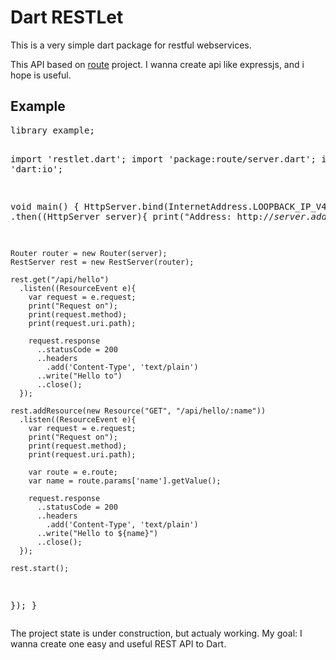 <h1>Dart RESTLet</h1>
<p>
This is a very simple dart package for restful webservices.
</p>
<p>
This API based on <a href="https://github.com/justinfagnani/route">route</a> project.
I wanna create api like expressjs, and i hope is useful.
</p>
<h2>Example</h2>
<pre>
library example;

import 'restlet.dart';
import 'package:route/server.dart';
import 'dart:io';

void main() {
  HttpServer.bind(InternetAddress.LOOPBACK_IP_V4, 4444)
  .then((HttpServer server){
    print("Address: http://${server.address.address}:${server.port}");
    
    Router router = new Router(server);
    RestServer rest = new RestServer(router);
    
    rest.get("/api/hello")
      .listen((ResourceEvent e){
        var request = e.request;
        print("Request on");
        print(request.method);
        print(request.uri.path);
        
        request.response
          ..statusCode = 200
          ..headers
            .add('Content-Type', 'text/plain')
          ..write("Hello to")
          ..close();
      });
    
    rest.addResource(new Resource("GET", "/api/hello/:name"))
      .listen((ResourceEvent e){
        var request = e.request;
        print("Request on");
        print(request.method);
        print(request.uri.path);
        
        var route = e.route;
        var name = route.params['name'].getValue();
        
        request.response
          ..statusCode = 200
          ..headers
            .add('Content-Type', 'text/plain')
          ..write("Hello to ${name}")
          ..close();
      });
    
    rest.start();
  });
}
</pre>

<p>
The project state is under construction, but actualy working. 
My goal: I wanna create one easy and useful REST API to Dart. 
</p>
